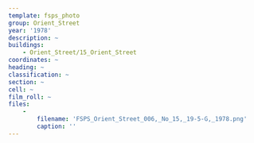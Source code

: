 ```yaml
---
template: fsps_photo
group: Orient_Street
year: '1978'
description: ~
buildings:
    - Orient_Street/15_Orient_Street
coordinates: ~
heading: ~
classification: ~
section: ~
cell: ~
film_roll: ~
files:
    -
        filename: 'FSPS_Orient_Street_006,_No_15,_19-5-G,_1978.png'
        caption: ''
---
```

